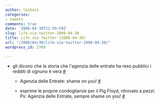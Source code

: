```yaml
---
author: leibniz
categories:
- tweets
comments: true
date: '2008-04-30T21:59:59Z'
slug: life-via-twitter-2008-04-30
title: Life via Twitter (2008-04-30)
url: "/2008/04/30/life-via-twitter-2008-04-30/"
wordpress_id: 2769

---
```

* gli dicono che la storia che l'agenzia delle entrate ha reso pubblici i redditi di ognuno è vera [#](http://twitter.com/leibniz/statuses/800224164)

	
  * Agenzia delle Entrate: shame on you! [#](http://twitter.com/leibniz/statuses/800381101)

	
  * esprime le proprie condoglianze per il Pig Floyd, ritrovato a pezzi. Ps: Agenzia delle Entrate, sempre shame on you! [#](http://twitter.com/leibniz/statuses/800421747)


